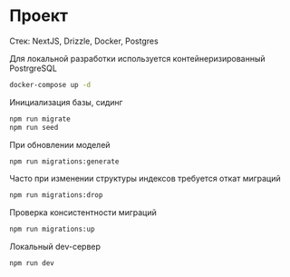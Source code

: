 # Проект

Стек: NextJS, Drizzle, Docker, Postgres

Для локальной разработки используется контейнеризированный PostrgreSQL

```sh
docker-compose up -d
```

Инициализация базы, сидинг

```sh
npm run migrate
npm run seed
```

При обновлении моделей

```sh
npm run migrations:generate
```

Часто при изменении структуры индексов требуется откат миграций

```sh
npm run migrations:drop
```

Проверка консистентности миграций

```sh
npm run migrations:up
```

Локальный dev-сервер

```sh
npm run dev
```
